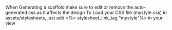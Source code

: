 When Generating a scaffold make sure to edit or remove the auto-generated css as it affects the design
To Load your CSS file (mystyle.css) in assets/stylesheets, just add <%= stylesheet_link_tag "mystyle"%> in your view